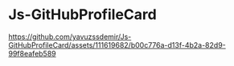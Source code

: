 # Js-GitHubProfileCard



https://github.com/yavuzssdemir/Js-GitHubProfileCard/assets/111619682/b00c776a-d13f-4b2a-82d9-99f8eafeb589

